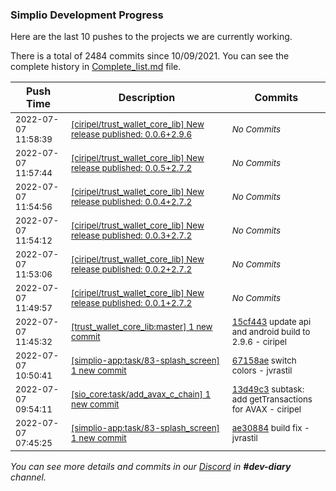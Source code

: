 
### Simplio Development Progress

Here are the last 10 pushes to the projects we are currently working.

There is a total of 2484 commits since 10/09/2021. You can see the complete history in
 [Complete_list.md](Complete_list.md) file.

| Push Time | Description | Commits |
| --- | --- | --- |
| <sub>2022-07-07 11:58:39</sub> | <sub>[[ciripel/trust_wallet_core_lib] New release published: 0\.0\.6\+2\.9\.6](https://github.com/ciripel/trust_wallet_core_lib/releases/tag/0.0.6%2B2.9.6)</sub> | <sub>_No Commits_</sub> |
| <sub>2022-07-07 11:57:44</sub> | <sub>[[ciripel/trust_wallet_core_lib] New release published: 0\.0\.5\+2\.7\.2](https://github.com/ciripel/trust_wallet_core_lib/releases/tag/0.0.5%2B2.7.2)</sub> | <sub>_No Commits_</sub> |
| <sub>2022-07-07 11:54:56</sub> | <sub>[[ciripel/trust_wallet_core_lib] New release published: 0\.0\.4\+2\.7\.2](https://github.com/ciripel/trust_wallet_core_lib/releases/tag/0.0.4%2B2.7.2)</sub> | <sub>_No Commits_</sub> |
| <sub>2022-07-07 11:54:12</sub> | <sub>[[ciripel/trust_wallet_core_lib] New release published: 0\.0\.3\+2\.7\.2](https://github.com/ciripel/trust_wallet_core_lib/releases/tag/0.0.3%2B2.7.2)</sub> | <sub>_No Commits_</sub> |
| <sub>2022-07-07 11:53:06</sub> | <sub>[[ciripel/trust_wallet_core_lib] New release published: 0\.0\.2\+2\.7\.2](https://github.com/ciripel/trust_wallet_core_lib/releases/tag/0.0.2%2B2.7.2)</sub> | <sub>_No Commits_</sub> |
| <sub>2022-07-07 11:49:57</sub> | <sub>[[ciripel/trust_wallet_core_lib] New release published: 0\.0\.1\+2\.7\.2](https://github.com/ciripel/trust_wallet_core_lib/releases/tag/0.0.1%2B2.7.2)</sub> | <sub>_No Commits_</sub> |
| <sub>2022-07-07 11:45:32</sub> | <sub>[[trust_wallet_core_lib:master] 1 new commit](https://github.com/ciripel/trust_wallet_core_lib/commit/15cf44310f727400126df03fa394b5ac39e1d702)</sub> | <sub>[15cf443](https://github.com/ciripel/trust_wallet_core_lib/commit/15cf44310f727400126df03fa394b5ac39e1d702) update api and android build to 2.9.6 - ciripel</sub> |
| <sub>2022-07-07 10:50:41</sub> | <sub>[[simplio-app:task/83\-splash\_screen] 1 new commit](https://github.com/SimplioOfficial/simplio-app/commit/67158aeb7abd98310063c5d8f993a2e4500f38d7)</sub> | <sub>[67158ae](https://github.com/SimplioOfficial/simplio-app/commit/67158aeb7abd98310063c5d8f993a2e4500f38d7) switch colors - jvrastil</sub> |
| <sub>2022-07-07 09:54:11</sub> | <sub>[[sio_core:task/add\_avax\_c\_chain] 1 new commit](https://github.com/SimplioOfficial/sio_core/commit/13d49c3a2ef02b2668f7e9d34875615d1a2426d5)</sub> | <sub>[13d49c3](https://github.com/SimplioOfficial/sio_core/commit/13d49c3a2ef02b2668f7e9d34875615d1a2426d5) subtask: add getTransactions for AVAX - ciripel</sub> |
| <sub>2022-07-07 07:45:25</sub> | <sub>[[simplio-app:task/83\-splash\_screen] 1 new commit](https://github.com/SimplioOfficial/simplio-app/commit/ae30884c09869b7b7efb7ffb21ea420ad7dcd854)</sub> | <sub>[ae30884](https://github.com/SimplioOfficial/simplio-app/commit/ae30884c09869b7b7efb7ffb21ea420ad7dcd854) build fix - jvrastil</sub> |

_You can see more details and commits in our [Discord](https://discord.gg/aKhjuwZmdP) in **#dev-diary** channel._
